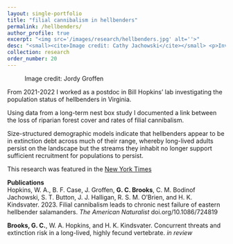 ```yaml
---
layout: single-portfolio
title: "filial cannibalism in hellbenders"
permalink: /hellbenders/
author_profile: true
excerpt: "<img src='/images/research/hellbenders.jpg' alt=''>"
desc: "<small><cite>Image credit: Cathy Jachowski</cite></small> <p>Investigating parental care, nest fate, and the population status of North America's largest salamander</p>"
collection: research
order_number: 20
---
```


<figure class="align-right">
  <img src="{{ site.url }}{{ site.baseurl }}/images/research/hellbender_profile.jpg" alt="">
  <figcaption>Image credit: Jordy Groffen</figcaption>
</figure> 

From 2021-2022 I worked as a postdoc in Bill Hopkins’ lab investigating the population status of hellbenders in Virginia. 

Using data from a long-term nest box study I documented a link between the loss of riparian forest cover and rates of filial cannibalism. 

Size-structured demographic models indicate that hellbenders appear to be in extinction debt across much of their range, whereby long-lived adults persist on the landscape but the streams they inhabit no longer support sufficient recruitment for populations to persist.

This research was featured in the [New York Times](https://www.nytimes.com/2023/04/20/science/salamander-dads-cannibals.html?smid=url-share)

**Publications**\
Hopkins, W. A., B. F. Case, J. Groffen, **G. C. Brooks**, C. M. Bodinof Jachowski, S. T. Button, J. J. Halligan, R. S. M. O’Brien, and H. K. Kindsvater. 2023. Filial cannibalism leads to chronic nest failure of eastern hellbender salamanders. _The American Naturalist_ doi.org/10.1086/724819

**Brooks, G. C.**, W. A. Hopkins, and H. K. Kindsvater. Concurrent threats and extinction risk in a long-lived, highly fecund vertebrate. _in review_
